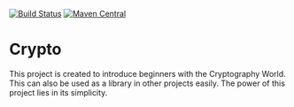 [![Build Status](https://travis-ci.org/prasenjit-net/crypto.svg?branch=master)](https://travis-ci.org/prasenjit-net/crypto)
[![Maven Central](https://img.shields.io/maven-central/v/net.prasenjit/crypto.svg?label=Maven%20Central)](https://search.maven.org/search?q=g:%22net.prasenjit%22%20AND%20a:%22crypto%22)
# Crypto

This project is created to introduce beginners with the Cryptography World. 
This can also be used as a library in other projects easily. The power of this project
lies in its simplicity.
